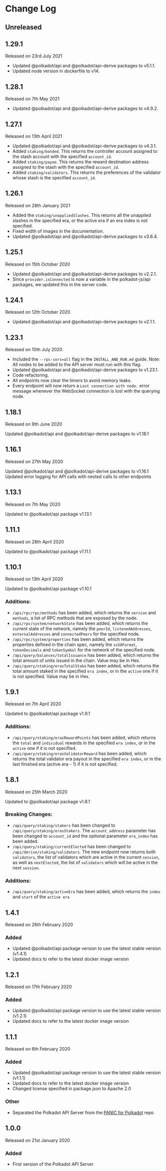 # Change Log

## Unreleased

## 1.29.1

Released on 23rd July 2021

* Updated @polkadot/api and @polkadot/api-derive packages to v5.1.1.
* Updated node version in dockerfile to v14.

## 1.28.1

Released on 7th May 2021

* Updated @polkadot/api and @polkadot/api-derive packages to v4.9.2.

## 1.27.1

Released on 13th April 2021

* Updated @polkadot/api and @polkadot/api-derive packages to v4.3.1.
* Added `staking/bonded`. This returns the controller account assigned to the stash account with the specified `account_id`.
* Added `staking/payee`. This returns the reward destination address assigned to the stash with the specified `account_id`.
* Added `staking/validators`. This returns the preferences of the validator whose stash is the specified `account_id`.

## 1.26.1

Released on 28th January 2021

* Added the `staking/unappliedSlashes`. This returns all the unapplied slashes in the specified era, or the active era if an era index is not specified.
* Fixed width of images in the documentation.
* Updated @polkadot/api and @polkadot/api-derive packages to v3.6.4.

## 1.25.1

Released on 15th October 2020

* Updated @polkadot/api and @polkadot/api-derive packages to v2.2.1.
* Since `provider.isConnected` is now a variable in the polkadot-js/api packages, we updated this in the server code.

## 1.24.1

Released on 12th October 2020

* Updated @polkadot/api and @polkadot/api-derive packages to v2.1.1.

## 1.23.1

Released on 10th July 2020

* Included the `--rpc-cors=all` flag in the `INSTALL_AND_RUN.md` guide. Note: All nodes to be added to the API server must run with this flag.
* Updated @polkadot/api and @polkadot/api-derive packages to v1.23.1.
* Code refactoring.
* All endpoints now clear the timers to avoid memory leaks.
* Every endpoint will now return a `Lost connection with node.` error message whenever the WebSocket connection is lost with the querying node.

## 1.18.1

Released on 9th June 2020

Updated @polkadot/api and @polkadot/api-derive packages to v1.18.1

## 1.16.1

Released on 27th May 2020

Updated @polkadot/api and @polkadot/api-derive packages to v1.16.1
Updated error logging for API calls with nested calls to other endpoints

## 1.13.1

Released on 7th May 2020

Updated to @polkadot/api package v1.13.1

## 1.11.1

Released on 28th April 2020

Updated to @polkadot/api package v1.11.1

## 1.10.1

Released on 13th April 2020

Updated to @polkadot/api package v1.10.1

### Additions:
* `/api/rpc/rpc/methods` has been added, which returns the `version` and `methods`, a list of RPC methods that are exposed by the node.
* `/api/rpc/system/networkState` has been added, which returns the current state of the network, namely the `peerId`, `listenedAddresses`, `externalAddresses` and `connectedPeers` for the specified node.
* `/api/rpc/system/properties` has been added, which returns the properties defined in the chain spec, namely the `ss58Format`, `tokenDecimals` and `tokenSymbol` for the network of the specified node.
* `/api/query/balances/totalIssuance` has been added, which returns the total amount of units issued in the chain. Value may be in Hex.
* `/api/query/staking/erasTotalStake` has been added, which returns the total amount staked in the specified `era index`, or in the `active` one if it is not specified. Value may be in Hex.

## 1.9.1

Released on 7th April 2020

Updated to @polkadot/api package v1.9.1

### Additions:
* `/api/query/staking/erasRewardPoints` has been added, which returns the `total` and `individual` rewards in the specified `era index`, or in the `active` one if it is not specified.
* `/api/query/staking/erasValidatorReward` has been added, which returns the total validator era payout in the specified `era index`, or in the last finished era (active era - 1) if it is not specified.

## 1.8.1

Released on 25th March 2020

Updated to @polkadot/api package v1.8.1

### Breaking Changes:
* `/api/query/staking/stakers` has been changed to `/api/query/staking/erasStakers`. The `account_address` parameter has been changed to `account_id` and the optional parameter `era_index` has been added.
* `/api/query/staking/currentElected` has been changed to `/api/derive/staking/validators`. The new endpoint now returns both `validators`, the list of validators which are active in the current `session`, as well as `nextElected`, the list of `validators` which will be active in the next `session`.

### Additions:
* `/api/query/staking/activeEra` has been added, which returns the `index` and `start` of the `active era`

## 1.4.1

Released on 26th February 2020

### Added

* Updated @polkadot/api package version to use the latest stable version (v1.4.1)
* Updated docs to refer to the latest docker image version

## 1.2.1

Released on 17th February 2020

### Added

* Updated @polkadot/api package version to use the latest stable version (v1.2.1)
* Updated docs to refer to the latest docker image version

## 1.1.1

Released on 6th February 2020

### Added

* Updated @polkadot/api package version to use the latest stable version (v1.1.1)
* Updated docs to refer to the latest docker image version
* Changed license specified in package.json to Apache 2.0

### Other

* Separated the Polkadot API Server from the [PANIC for Polkadot](https://github.com/SimplyVC/panic_polkadot) repo

## 1.0.0

Released on 21st January 2020

### Added

* First version of the Polkadot API Server
